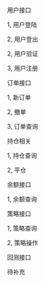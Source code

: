 
用户接口

1, 用户登陆

2, 用户登出

2, 用户验证

3, 用户注册


订单接口

1, 新订单

2, 撤单

3, 订单查询


持仓相关

1, 持仓查询

2, 平仓


余额接口

1, 余额查询


策略接口

1, 策略查询

2, 策略操作


回测接口

待补充

